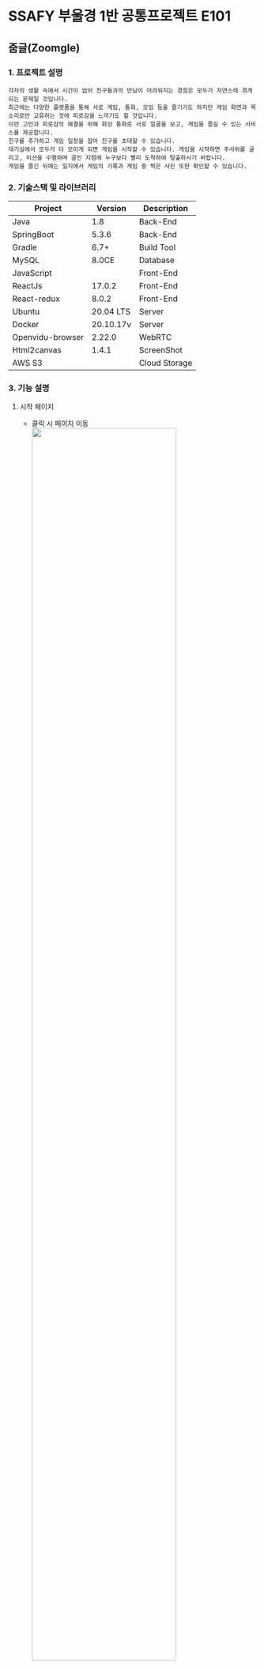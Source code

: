 # SSAFY 부울경 1반 공통프로젝트 E101

## 줌글(Zoomgle)

### 1. 프로젝트 설명
```
각자의 생활 속에서 시간이 없어 친구들과의 만남이 어려워지는 경험은 모두가 자연스레 겪게 되는 문제일 것입니다.
최근에는 다양한 플랫폼을 통해 서로 게임, 통화, 모임 등을 즐기기도 하지만 게임 화면과 목소리로만 교류하는 것에 피로감을 느끼기도 할 것입니다.
이런 고민과 피로감의 해결을 위해 화상 통화로 서로 얼굴을 보고, 게임을 즐길 수 있는 서비스를 제공합니다.
친구를 추가하고 게임 일정을 잡아 친구를 초대할 수 있습니다.
대기실에서 모두가 다 모이게 되면 게임을 시작할 수 있습니다. 게임을 시작하면 주사위를 굴리고, 미션을 수행하며 골인 지점에 누구보다 빨리 도착하여 탈출하시기 바랍니다.
게임을 즐긴 뒤에는 일지에서 게임의 기록과 게임 중 찍은 사진 또한 확인할 수 있습니다.
```

### 2. 기술스택 및 라이브러리

| Project | Version | Description |
| ------- | ------- | ----------- |
| Java     | 1.8     |  Back-End |
| SpringBoot  | 5.3.6 | Back-End |
| Gradle  | 6.7+ | Build Tool |
| MySQL   | 8.0CE | Database |
| JavaScript |      | Front-End |
| ReactJs   | 17.0.2 | Front-End |
| React-redux   | 8.0.2 | Front-End |
| Ubuntu   | 20.04 LTS | Server |
| Docker   | 20.10.17v | Server |
| Openvidu-browser   | 2.22.0 | WebRTC |
| Html2canvas   | 1.4.1 | ScreenShot |
| AWS S3   |     | Cloud Storage |

<!-- <img src="https://img.shields.io/badge/java-007396?style=for-the-badge&logo=java&logoColor=white">
<img src="https://img.shields.io/badge/spring-6DB33F?style=for-the-badge&logo=spring&logoColor=white">
<img src="https://img.shields.io/badge/mysql-4479A1?style=for-the-badge&logo=mysql&logoColor=white">
<br>
<img src="https://img.shields.io/badge/javascript-F7DF1E?style=for-the-badge&logo=javascript&logoColor=black">
<img src="https://img.shields.io/badge/react-61DAFB?style=for-the-badge&logo=react&logoColor=black">
<br>
<img src="https://img.shields.io/badge/amazonaws-232F3E?style=for-the-badge&logo=amazonaws&logoColor=white">   -->


### 3. 기능 설명
1. 시작 페이지
    - 클릭 시 페이지 이동<br>
    <img src="https://bucket-e101-zoomgle.s3.ap-northeast-2.amazonaws.com/readme/1.PNG" width="80%" height="80%"><br>
    - 로그인/회원가입 가능<br>
    <img src="https://bucket-e101-zoomgle.s3.ap-northeast-2.amazonaws.com/readme/2.PNG" width="80%" height="80%"><br>

2. 메인 페이지
    - 가까운 모험 및 초대장 확인 가능
    - 모험일지 탭을 클릭하거나 Memories에서 화살표 클릭 시 페이지 이동
    - 모험일지 에서는 이전 모험에서 찍었던 추억 확인 가능 <br>
    <img src="https://bucket-e101-zoomgle.s3.ap-northeast-2.amazonaws.com/readme/3.PNG" width="80%" height="80%"><br>

    - 동료 명단 탭 클릭 시 동료 리스트 페이지 이동
    - 동료 추가 가능<br>
    <img src="https://bucket-e101-zoomgle.s3.ap-northeast-2.amazonaws.com/readme/4.PNG" width="80%" height="80%"><br>

    - 모험참여/생성 탭을 클릭하거나 나침반 클릭 시 페이지 이동
    - 모험 생성 및 동료 초대 가능<br>
    <img src="https://bucket-e101-zoomgle.s3.ap-northeast-2.amazonaws.com/readme/5.PNG" width="80%" height="80%"><br>

    - 내 정보 탭을 누르면 페이지 이동
    - 회원 정보 수정 버튼을 누르면 프로필 사진 변경 및 암호 변경 가능
    <img src="https://bucket-e101-zoomgle.s3.ap-northeast-2.amazonaws.com/readme/12.PNG" width="80%" height="80%"><br>

3. 보드게임 화면
    - 모험 참여시 대기실로 이동
    - 호스트는 참여자가 모두 들어올 때까지 기다렸다가 게임 시작 가능<br>
    <img src="https://bucket-e101-zoomgle.s3.ap-northeast-2.amazonaws.com/readme/6.PNG" width="80%" height="80%"><br>
    
    - 캠 화면을 보드게임의 말로 활용
    - 화면 중앙에는 게임 진행, 미션 지문, 투표, 현재 차례 사람의 화면 등이 표시
    - 주사위를 굴려 이동
    - 사진기를 클릭하여 추억 저장 가능<br>
    <img src="https://bucket-e101-zoomgle.s3.ap-northeast-2.amazonaws.com/readme/7.PNG" width="80%" height="80%"><br>

    - 게임 화면(미션 수행, 투표, 공략자(우승자), 사진고르기)
    - 호스트가 게임 종료 버튼을 누르면 메인 페이지로 이동
    <img src="https://bucket-e101-zoomgle.s3.ap-northeast-2.amazonaws.com/readme/8.PNG" width="80%" height="80%"><br>
    <img src="https://bucket-e101-zoomgle.s3.ap-northeast-2.amazonaws.com/readme/9.PNG" width="80%" height="80%"><br>
    <img src="https://bucket-e101-zoomgle.s3.ap-northeast-2.amazonaws.com/readme/10.PNG" width="80%" height="80%"><br>
    <img src="https://bucket-e101-zoomgle.s3.ap-northeast-2.amazonaws.com/readme/11.PNG" width="80%" height="80%"><br>

<!-- ### 4. 백엔드 디렉토리 구조

```
.
└── main
    ├── generated
    ├── java
    │   └── com
    │       └── ssafy
    │           ├── ZoomgleApplication.java
    │           ├── api  /* REST API 요청관련 컨트롤러, 서비스, 요청/응답 모델 정의*/
    │           │   ├── controller
    │           │   │   ├── AuthController.java
    │           │   │   ├── FriendController.java    
    │           │   │   ├── InvitationController.java
    │           │   │   ├── PhotoController.java    
    │           │   │   ├── RoomController.java
    │           │   │   └── UserController.java
    │           │   ├── request
    │           │   │   ├── CreateInvitationPostReq.java
    │           │   │   ├── CreateRoomPostReq.java
    │           │   │   ├── FriendPostReq.java
    │           │   │   ├── PhotoGetReq.java
    │           │   │   ├── PhotoListPostReq.java
    │           │   │   ├── PhotoPostReq.java
    │           │   │   ├── RoomAndPhotoGetReq.java
    │           │   │   ├── UpdateInvitationPostReq.java
    │           │   │   ├── UpdateRoomPostReq.java
    │           │   │   ├── UserLoginPostReq.java
    │           │   │   └── UserRegisterPostReq.java
    │           │   ├── response
    │           │   │   ├── FriendPostRes.java
    │           │   │   ├── FriendRes.java
    │           │   │   ├── InvitationInfoListRes.java
    │           │   │   ├── PhotoRes.java
    │           │   │   ├── RoomAndPhotoRes.java
    │           │   │   ├── RoomInfoListRes.java
    │           │   │   ├── UserGameInfoRes.java
    │           │   │   ├── UserLoginPostRes.java       
    │           │   │   └── UserRes.java
    │           │   └── service
    │           │       ├── FriendService.java
    │           │       ├── FirendServiceImpl.java
    │           │       ├── InvitationService.java
    │           │       ├── InvitationServiceImpl.java
    │           │       ├── PhotoService.java
    │           │       ├── PhotoServiceImpl.java
    │           │       ├── RoomService.java
    │           │       ├── RoomServiceImpl.java
    │           │       ├── UserService.java
    │           │       └── UserServiceImpl.java
    │           ├── common /* 공용 유틸, 응답 모델, 인증, 예외처리 관련 정의*/
    │           │   ├── auth
    │           │   │   ├── JwtAuthenticationFilter.java
    │           │   │   ├── SsafyUserDetailService.java
    │           │   │   └── SsafyUserDetails.java
    │           │   ├── customObject
    │           │   │   ├── FirendInfoInterface.java
    │           │   │   ├── InvitationInfo.java
    │           │   │   ├── PhotoInfo.java
    │           │   │   ├── RoomInfo.java
    │           │   │   ├── RoomInfoAndPhoto.java
    │           │   │   ├── RoomInfoInterface.java
    │           │   │   └── UserGameInfo.java
    │           │   ├── exception
    │           │   │   └── handler
    │           │   │       └── NotFoundHandler.java
    │           │   ├── model
    │           │   │   └── response
    │           │   │       └── BaseResponseBody.java
    │           │   └── util
    │           │       ├── JwtTokenUtil.java
    │           │       ├── ResponseBodyWriteUtil.java
    │           │       └── S3Uploader.java
    │           ├── config /* WebMvc 및 JPA, Security, Swagger 등의 추가 플러그인 설정 정의*/
    │           │   ├── JpaConfig.java
    │           │   ├── SecurityConfig.java
    │           │   ├── SwaggerConfig.java
    │           │   └── WebMvcConfig.java
    │           └── db /* 디비에 저장될 모델 정의 및 쿼리 구현 */
    │               ├── entity
    │               │   ├── BaseEntity.java
    │               │   ├── Friend.java
    │               │   ├── Invitation.java
    │               │   ├── Photo.java
    │               │   ├── Player.java
    │               │   ├── Room.java
    │               │   ├── TempPhoto.java
    │               │   └── User.java
    │               └── repository
    │                   ├── FriendRepository.java
    │                   ├── InvitationRepository.java
    │                   ├── PhotoRepository.java
    │                   ├── PlayerRepository.java
    │                   ├── RoomRepository.java
    │                   ├── TempPhotoRepository.java
    │                   ├── UserRepository.java
    │                   └── UserRepositorySupport.java
    └── resources
        └── application.properties /* 웹 리소스(서버 host/port, DB host/port/계정/패스워드), AWS S3 관련 설정 정의 */
``` -->



